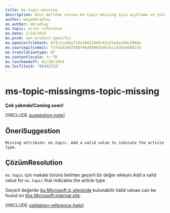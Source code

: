 ```yaml
---
title: ms-topic-missing
description: Docs derleme sorunu ms-topic-missing için açıklama ve çözüm
author: meganbradley
ms.author: mbradley
ms.topic: error-reference
ms.date: 2/19/2019
ms.prod: non-product-specific
ms.openlocfilehash: 473c1ce46a71de30022040cb2a21e4e349c596be
ms.sourcegitcommit: f374ad2607360f46d88982b4b7ecc63d3ab08235
ms.translationtype: HT
ms.contentlocale: tr-TR
ms.lasthandoff: 02/20/2019
ms.locfileid: "56431722"
---
```

# <a name="ms-topic-missing"></a><span data-ttu-id="4dd7c-103">ms-topic-missing</span><span class="sxs-lookup"><span data-stu-id="4dd7c-103">ms-topic-missing</span></span>

<span data-ttu-id="4dd7c-104">**Çok yakında!**</span><span class="sxs-lookup"><span data-stu-id="4dd7c-104">**Coming soon!**</span></span>

[!INCLUDE [suggestion-note](includes/suggestion-note.md)]

## <a name="suggestion"></a><span data-ttu-id="4dd7c-105">Öneri</span><span class="sxs-lookup"><span data-stu-id="4dd7c-105">Suggestion</span></span>

`Missing attribute: ms.topic. Add a valid value to indicate the article type.`

## <a name="resolution"></a><span data-ttu-id="4dd7c-106">Çözüm</span><span class="sxs-lookup"><span data-stu-id="4dd7c-106">Resolution</span></span>

<span data-ttu-id="4dd7c-107">`ms.topic` için makale türünü belirten geçerli bir değer ekleyin.</span><span class="sxs-lookup"><span data-stu-id="4dd7c-107">Add a valid value for `ms.topic` that indicates the article type.</span></span>

<span data-ttu-id="4dd7c-108">Geçerli değerler [bu Microsoft iç sitesinde](https://docsmetadatatool.azurewebsites.net/whitelists) bulunabilir.</span><span class="sxs-lookup"><span data-stu-id="4dd7c-108">Valid values can be found on [this Microsoft-internal site](https://docsmetadatatool.azurewebsites.net/whitelists).</span></span>

<!--make sure to add this file to your includes folder and verify the path-->
[!INCLUDE [validation-reference-help](includes/validation-reference-help.md)]